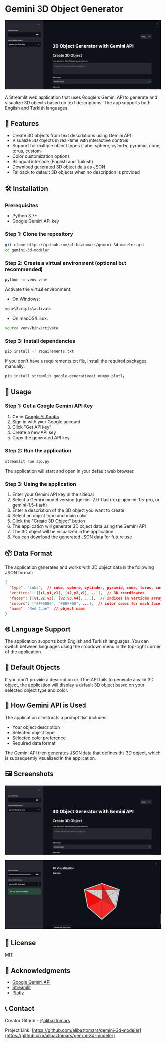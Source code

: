 # Gemini 3D Object Generator

![Gemini 3D Object Generator](https://raw.githubusercontent.com/alibaztomars/gemini-3d-modeler/main/app_screenshot.png)

A Streamlit web application that uses Google's Gemini API to generate and visualize 3D objects based on text descriptions. The app supports both English and Turkish languages.

## 🌟 Features

- Create 3D objects from text descriptions using Gemini API
- Visualize 3D objects in real-time with interactive controls
- Support for multiple object types (cube, sphere, cylinder, pyramid, cone, torus, custom)
- Color customization options
- Bilingual interface (English and Turkish)
- Download generated 3D object data as JSON
- Fallback to default 3D objects when no description is provided

## 🛠️ Installation

### Prerequisites

- Python 3.7+
- Google Gemini API key

### Step 1: Clone the repository

```bash
git clone https://github.com/alibaztomars/gemini-3d-modeler.git
cd gemini-3d-modeler
```

### Step 2: Create a virtual environment (optional but recommended)

```bash
python -m venv venv
```

Activate the virtual environment:

- On Windows:
```bash
venv\Scripts\activate
```

- On macOS/Linux:
```bash
source venv/bin/activate
```

### Step 3: Install dependencies

```bash
pip install -r requirements.txt
```

If you don't have a requirements.txt file, install the required packages manually:

```bash
pip install streamlit google-generativeai numpy plotly
```

## 🚀 Usage

### Step 1: Get a Google Gemini API Key

1. Go to [Google AI Studio](https://makersuite.google.com/app/apikey)
2. Sign in with your Google account
3. Click "Get API key"
4. Create a new API key
5. Copy the generated API key

### Step 2: Run the application

```bash
streamlit run app.py
```

The application will start and open in your default web browser.

### Step 3: Using the application

1. Enter your Gemini API key in the sidebar
2. Select a Gemini model version (gemini-2.0-flash-exp, gemini-1.5-pro, or gemini-1.5-flash)
3. Enter a description of the 3D object you want to create
4. Select an object type and main color
5. Click the "Create 3D Object" button
6. The application will generate 3D object data using the Gemini API
7. The 3D object will be visualized in the application
8. You can download the generated JSON data for future use

## 📦 Data Format

The application generates and works with 3D object data in the following JSON format:

```json
{
  "type": "cube",  // cube, sphere, cylinder, pyramid, cone, torus, custom
  "vertices": [[x1,y1,z1], [x2,y2,z2], ...],  // 3D coordinates
  "faces": [[v1,v2,v3], [v2,v3,v4], ...],  // indices in vertices array
  "colors": ["#FF0000", "#00FF00", ...],  // color codes for each face
  "name": "Red Cube"  // object name
}
```

## 🌐 Language Support

The application supports both English and Turkish languages. You can switch between languages using the dropdown menu in the top-right corner of the application.

## 🔄 Default Objects

If you don't provide a description or if the API fails to generate a valid 3D object, the application will display a default 3D object based on your selected object type and color.

## 🤖 How Gemini API is Used

The application constructs a prompt that includes:
- Your object description
- Selected object type
- Selected color preference
- Required data format

The Gemini API then generates JSON data that defines the 3D object, which is subsequently visualized in the application.

## 🖼️ Screenshots

![Main Interface](https://raw.githubusercontent.com/alibaztomars/gemini-3d-modeler/main/app_screenshot.png)

![3D Visualization](https://raw.githubusercontent.com/alibaztomars/gemini-3d-modeler/main/3d_visualization.png)

## 📝 License

[MIT](LICENSE)

## 🙏 Acknowledgments

- [Google Gemini API](https://ai.google.dev/gemini-api)
- [Streamlit](https://streamlit.io/)
- [Plotly](https://plotly.com/)

## 📞 Contact

Creator Github - [@alibaztomars](https://github.com/alibaztomars)

Project Link: [https://github.com/alibaztomars/gemini-3d-modeler](https://github.com/alibaztomars/gemini-3d-modeler)
